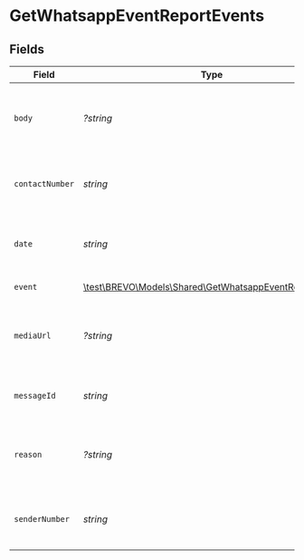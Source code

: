 # GetWhatsappEventReportEvents


## Fields

| Field                                                                                                       | Type                                                                                                        | Required                                                                                                    | Description                                                                                                 | Example                                                                                                     |
| ----------------------------------------------------------------------------------------------------------- | ----------------------------------------------------------------------------------------------------------- | ----------------------------------------------------------------------------------------------------------- | ----------------------------------------------------------------------------------------------------------- | ----------------------------------------------------------------------------------------------------------- |
| `body`                                                                                                      | *?string*                                                                                                   | :heavy_minus_sign:                                                                                          | Text of the reply (will be there only in case of `reply` event with text)                                   | Hi! I am a reply                                                                                            |
| `contactNumber`                                                                                             | *string*                                                                                                    | :heavy_check_mark:                                                                                          | WhatsApp Number with country code. Example, 85264318721                                                     | 919876543210                                                                                                |
| `date`                                                                                                      | *string*                                                                                                    | :heavy_check_mark:                                                                                          | UTC date-time on which the event has been generated                                                         | 2017-03-12T12:30:00Z                                                                                        |
| `event`                                                                                                     | [\test\BREVO\Models\Shared\GetWhatsappEventReportEvent](../../Models/Shared/GetWhatsappEventReportEvent.md) | :heavy_check_mark:                                                                                          | Event which occurred                                                                                        | delivered                                                                                                   |
| `mediaUrl`                                                                                                  | *?string*                                                                                                   | :heavy_minus_sign:                                                                                          | Url of the media reply (will be there only in case of `reply` event with media)                             | https://example.com/media.png                                                                               |
| `messageId`                                                                                                 | *string*                                                                                                    | :heavy_check_mark:                                                                                          | Message ID which generated the event                                                                        | 23befbae-1505-47a8-bd27-e30ef739f32c                                                                        |
| `reason`                                                                                                    | *?string*                                                                                                   | :heavy_minus_sign:                                                                                          | Reason for the event (will be there in case of `error` and `soft-bounce` events)                            | 23befbae-1505-47a8-bd27-e30ef739f32c                                                                        |
| `senderNumber`                                                                                              | *string*                                                                                                    | :heavy_check_mark:                                                                                          | WhatsApp Number with country code. Example, 85264318721                                                     | 919876543210                                                                                                |